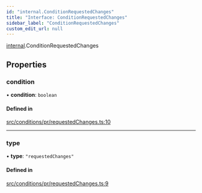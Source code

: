 ```yaml
---
id: "internal.ConditionRequestedChanges"
title: "Interface: ConditionRequestedChanges"
sidebar_label: "ConditionRequestedChanges"
custom_edit_url: null
---
```


[internal](../modules/internal.md).ConditionRequestedChanges

## Properties

### condition

• **condition**: `boolean`

#### Defined in

[src/conditions/pr/requestedChanges.ts:10](https://github.com/Resnovas/smartcloud/blob/b91f5b4/src/conditions/pr/requestedChanges.ts#L10)

___

### type

• **type**: ``"requestedChanges"``

#### Defined in

[src/conditions/pr/requestedChanges.ts:9](https://github.com/Resnovas/smartcloud/blob/b91f5b4/src/conditions/pr/requestedChanges.ts#L9)
